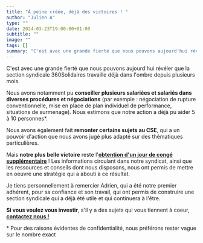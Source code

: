 ```yaml
---
title: "À peine créée, déjà des victoires ! "
author: "Julien A"
type: ""
date: 2024-03-23T19:00:00+01:00
subtitle: ""
image: ""
tags: []
summary: "C'est avec une grande fierté que nous pouvons aujourd'hui révéler que la section syndicale 360Solidaires travaille déjà dans l'ombre depuis plusieurs mois. Nous avons notamment pu conseiller plusieurs salariées et salariés dans diverses procédures et ..."
---
```


C'est avec une grande fierté que nous pouvons aujourd'hui révéler que la section syndicale 360Solidaires travaille déjà dans l'ombre depuis plusieurs mois.

Nous avons notamment pu **conseiller plusieurs salariées et salariés dans diverses procédures et négociations** (par exemple : négociation de rupture conventionnelle, mise en place de plan individuel de performance, situations de surmenage). Nous estimons que notre action a déjà pu aider 5 à 10 personnes*.

Nous avons également fait **remonter certains sujets au CSE**, qui a un pouvoir d'action que nous avons jugé plus adapté sur des thématiques particulières.

Mais **notre plus belle victoire** reste l'[**obtention d'un jour de congé supplémentaire**](https://trello.com/c/Thnho1DD/9281-cong%C3%A9-pay%C3%A9-vendredi-10-novembre#comment-654c9ce549002ea50d65ab38) !
Les informations circulant dans notre syndicat, ainsi que les ressources et conseils dont nous disposons, nous ont permis de mettre en oeuvre une stratégie qui a abouti à ce résultat.

Je tiens personnellement à remercier Adrien, qui a été notre premier adhérent, pour sa confiance et son travail, qui ont permis de construire une section syndicale qui a déjà été utile et qui continuera à l'être.

**Si vous voulez vous investir**, s'il y a des sujets qui vous tiennent à coeur, [**contactez nous !**](../../page/contact)

\* Pour des raisons évidentes de confidentialité, nous préférons rester vague sur le nombre exact
